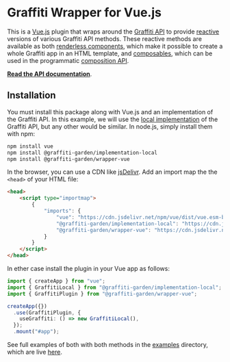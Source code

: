 # Graffiti Wrapper for Vue.js

This is a [Vue.js](https://vuejs.org/) plugin that wraps around
the [Graffiti API](https://api.graffiti.garden/classes/Graffiti.html)
to provide [reactive](https://en.wikipedia.org/wiki/Reactive_programming) versions
of various Graffiti API methods.
These reactive methods are available as both
[renderless components](https://vuejs.org/guide/components/slots#renderless-components),
which make it possible to create a whole Graffiti app in an HTML template,
and [composables](https://vuejs.org/guide/reusability/composables.html),
which can be used in the programmatic [composition API](https://vuejs.org/guide/extras/composition-api-faq.html).

[**Read the API documentation**](https://vue.graffiti.garden/classes/GrafittiPlugin.html).

## Installation

You must install this package along with Vue.js and an implementation of the Graffiti API.
In this example, we will use the [local implementation](https://github.com/graffiti-garden/implementation-local)
of the Graffiti API, but any other would be similar.
In node.js, simply install them with npm:

```bash
npm install vue
npm install @graffiti-garden/implementation-local
npm install @graffiti-garden/wrapper-vue
```

In the browser, you can use a CDN like
[jsDelivr](https://www.jsdelivr.com/).
Add an import map the the `<head>` of your HTML file:

```html
<head>
    <script type="importmap">
        {
            "imports": {
                "vue": "https://cdn.jsdelivr.net/npm/vue/dist/vue.esm-browser.js",
                "@graffiti-garden/implementation-local": "https://cdn.jsdelivr.net/npm/@graffiti-garden/implementation-local/dist/index.browser.js",
                "@graffiti-garden/wrapper-vue": "https://cdn.jsdelivr.net/npm/@graffiti-garden/wrapper-vue/dist/plugin.mjs"
            }
        }
    </script>
</head>
```

In ether case install the plugin in your Vue app as follows:

```typescript
import { createApp } from "vue";
import { GraffitiLocal } from "@graffiti-garden/implementation-local";
import { GraffitiPlugin } from "@graffiti-garden/wrapper-vue";

createApp({})
  .use(GraffitiPlugin, {
    useGraffiti: () => new GraffitiLocal(),
  });
  .mount("#app");
```

See full examples of both with both methods in the [examples](./examples) directory,
which are live [here](https://graffiti.garden/wrapper-vue/).
